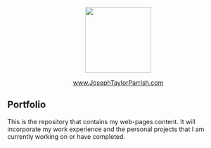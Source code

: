 <p align="center"><a href="http://josephtaylorparrish.com" target="_blank"><img width="150"src="http://vectorboom.com/TUTORIALS/Tomato/0.jpg"></a></p>

<p align="center">
<a href="www.josephtaylorparrish.com">www.JosephTaylorParrish.com</a>
</p>

## Portfolio
This is the repository that contains my web-pages content. It will incorporate my work experience and the personal projects that I am currently working on or have completed.

